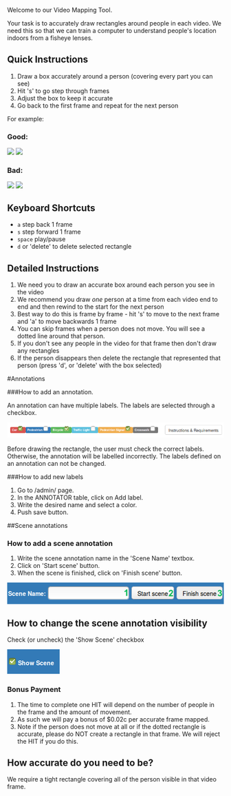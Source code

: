 Welcome to our Video Mapping Tool.

Your task is to accurately draw rectangles around people in each video. We need this so that we can train a computer to understand people's location indoors from a fisheye lenses.

## Quick Instructions
1. Draw a box accurately around a person (covering every part you can see)
2. Hit 's' to go step through frames
3. Adjust the box to keep it accurate
4. Go back to the first frame and repeat for the next person


For example:
### Good:
![](https://raw.githubusercontent.com/wiki/xysense/BeaverDam/images/good_1.png)
![](https://raw.githubusercontent.com/wiki/xysense/BeaverDam/images/good_2.png)
### Bad:
![](https://raw.githubusercontent.com/wiki/xysense/BeaverDam/images/bad_1.png)
![](https://raw.githubusercontent.com/wiki/xysense/BeaverDam/images/bad_2.png)


## Keyboard Shortcuts

- `a` step back 1 frame
- `s` step forward 1 frame
- `space` play/pause
- `d` or 'delete' to delete selected rectangle

## Detailed Instructions
1. We need you to draw an accurate box around each person you see in the video
2. We recommend you draw *one* person at a time from each video end to end and then rewind to the start for the next person
3. Best way to do this is frame by frame - hit 's' to move to the next frame and 'a' to move backwards 1 frame
4. You can skip frames when a person does not move. You will see a dotted line around that person.
4. If you don't see any people in the video for that frame then don't draw any rectangles
5. If the person disappears then delete the rectangle that represented that person (press 'd', or 'delete' with the box selected)

#Annotations

###How to add an annotation.

An annotation can have multiple labels. The labels are selected through a checkbox.

![](https://github.com/josemariar/BeaverDam/blob/master/images/customlabels.png?raw=true)

Before drawing the rectangle, the user must check the correct labels. Otherwise, the annotation will be labelled incorrectly. The labels defined on an annotation can not be changed.

###How to add new labels

1. Go to /admin/ page.
2. In the ANNOTATOR table, click on Add label.
3. Write the desired name and select a color.
4. Push save button.

##Scene annotations

### How to add a scene annotation
1. Write the scene annotation name in the 'Scene Name' textbox.
2. Click on 'Start scene' button.
3. When the scene is finished, click on 'Finish scene' button.

![](https://github.com/josemariar/BeaverDam/blob/master/images/scenesteps.png?raw=true)

## How to change the scene annotation visibility
Check (or uncheck) the 'Show Scene' checkbox

![](https://github.com/josemariar/BeaverDam/blob/master/images/showscene.png?raw=true)

### Bonus Payment
1. The time to complete one HIT will depend on the number of people in the frame and the amount of movement.
2. As such we will pay a bonus of $0.02c per accurate frame mapped.
3. Note if the person does not move at all or if the dotted rectangle is accurate, please do NOT create a rectangle in that frame. We will reject the HIT if you do this.

## How accurate do you need to be?
We require a tight rectangle covering all of the person visible in that video frame.


